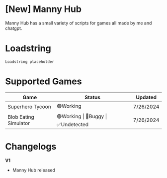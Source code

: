 # [New] Manny Hub

Manny Hub has a small variety of scripts for games all made by me and chatgpt.

# Loadstring
```
Loadstring placeholder
```

# Supported Games

<table>
<thead>
<tr>
<th>Game</th>
<th>Status</th>
<th>Updated</th>
</tr>
</thead>
<tbody>
<tr>
<td>Superhero Tycoon</td>
<td>🟢Working</td>
<td>7/26/2024</td>
</tr>
<tr>
<td>Blob Eating Simulator</td>
<td>🟢Working | 🐛Buggy | ✅Undetected</td>
<td>7/26/2024</td>
</tr>
</tbody>
</table>

# Changelogs

**V1**
- Manny Hub released
